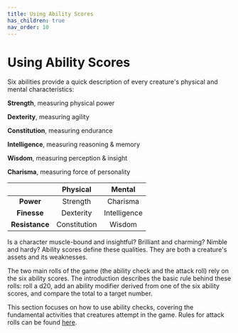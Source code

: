 ```yaml
---
title: Using Ability Scores
has_children: true
nav_order: 10
---
```


# Using Ability Scores
Six abilities provide a quick description of every creature's physical and mental characteristics:

**Strength**, measuring physical power

**Dexterity**, measuring agility

**Constitution**, measuring endurance

**Intelligence**, measuring reasoning & memory

**Wisdom**, measuring perception & insight

**Charisma**, measuring force of personality

|   | Physical | Mental |
|:-:|:--------:|:------:|
| **Power** | Strength | Charisma |
| **Finesse** | Dexterity | Intelligence |
| **Resistance** | Constitution | Wisdom |

Is a character muscle-bound and insightful? Brilliant and charming? Nimble and hardy? Ability scores define these qualities. They are both a creature's assets and its weaknesses.

The two main rolls of the game (the ability check and the attack roll) rely on the six ability scores. The introduction describes the basic rule behind these rolls: roll a d20, add an ability modifier derived from one of the six ability scores, and compare the total to a target number.

This section focuses on how to use ability checks, covering the fundamental activities that creatures attempt in the game. Rules for attack rolls can be found [here](https://stormchaserroleplaying.com/stormchaserRPG/Combat/MakinganAttack/AttackRolls/).
